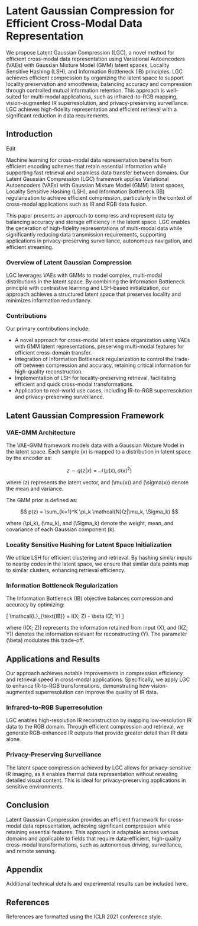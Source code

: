 # Latent Gaussian Compression for Efficient Cross-Modal Data Representation

We propose Latent Gaussian Compression (LGC), a novel method for efficient cross-modal data representation using Variational Autoencoders (VAEs) with Gaussian Mixture Model (GMM) latent spaces, Locality Sensitive Hashing (LSH), and Information Bottleneck (IB) principles. LGC achieves efficient compression by organizing the latent space to support locality preservation and smoothness, balancing accuracy and compression through controlled mutual information retention. This approach is well-suited for multi-modal applications, such as infrared-to-RGB mapping, vision-augmented IR superresolution, and privacy-preserving surveillance. LGC achieves high-fidelity representation and efficient retrieval with a significant reduction in data requirements.

## Introduction

Edit

Machine learning for cross-modal data representation benefits from efficient encoding schemes that retain essential information while supporting fast retrieval and seamless data transfer between domains. Our Latent Gaussian Compression (LGC) framework applies Variational Autoencoders (VAEs) with Gaussian Mixture Model (GMM) latent spaces, Locality Sensitive Hashing (LSH), and Information Bottleneck (IB) regularization to achieve efficient compression, particularly in the context of cross-modal applications such as IR and RGB data fusion.

This paper presents an approach to compress and represent data by balancing accuracy and storage efficiency in the latent space. LGC enables the generation of high-fidelity representations of multi-modal data while significantly reducing data transmission requirements, supporting applications in privacy-preserving surveillance, autonomous navigation, and efficient streaming.

### Overview of Latent Gaussian Compression

LGC leverages VAEs with GMMs to model complex, multi-modal distributions in the latent space. By combining the Information Bottleneck principle with contrastive learning and LSH-based initialization, our approach achieves a structured latent space that preserves locality and minimizes information redundancy.

### Contributions

Our primary contributions include:

- A novel approach for cross-modal latent space organization using VAEs with GMM latent representations, preserving multi-modal features for efficient cross-domain transfer.
- Integration of Information Bottleneck regularization to control the trade-off between compression and accuracy, retaining critical information for high-quality reconstruction.
- Implementation of LSH for locality-preserving retrieval, facilitating efficient and quick cross-modal transformations.
- Application to real-world use cases, including IR-to-RGB superresolution and privacy-preserving surveillance.

## Latent Gaussian Compression Framework

### VAE-GMM Architecture

The VAE-GMM framework models data with a Gaussian Mixture Model in the latent space. Each sample \(x\) is mapped to a distribution in latent space by the encoder as:

$$ z \sim q(z|x) = \mathcal{N}(\mu(x), \sigma(x)^2) $$

where \(z\) represents the latent vector, and \(\mu(x)\) and \(\sigma(x)\) denote the mean and variance.

The GMM prior is defined as:

$$ p(z) = \sum_{k=1}^K \pi_k \mathcal{N}(z|\mu_k, \Sigma_k) $$

where \(\pi_k\), \(\mu_k\), and \(\Sigma_k\) denote the weight, mean, and covariance of each Gaussian component \(k\).

### Locality Sensitive Hashing for Latent Space Initialization

We utilize LSH for efficient clustering and retrieval. By hashing similar inputs to nearby codes in the latent space, we ensure that similar data points map to similar clusters, enhancing retrieval efficiency.

### Information Bottleneck Regularization

The Information Bottleneck (IB) objective balances compression and accuracy by optimizing:

\[
\mathcal{L}_{\text{IB}} = I(X; Z) - \beta I(Z; Y)
\]

where \(I(X; Z)\) represents the information retained from input \(X\), and \(I(Z; Y)\) denotes the information relevant for reconstructing \(Y\). The parameter \(\beta\) modulates this trade-off.

## Applications and Results

Our approach achieves notable improvements in compression efficiency and retrieval speed in cross-modal applications. Specifically, we apply LGC to enhance IR-to-RGB transformations, demonstrating how vision-augmented superresolution can improve the quality of IR data.

### Infrared-to-RGB Superresolution

LGC enables high-resolution IR reconstruction by mapping low-resolution IR data to the RGB domain. Through efficient compression and retrieval, we generate RGB-enhanced IR outputs that provide greater detail than IR data alone.

### Privacy-Preserving Surveillance

The latent space compression achieved by LGC allows for privacy-sensitive IR imaging, as it enables thermal data representation without revealing detailed visual content. This is ideal for privacy-preserving applications in sensitive environments.

## Conclusion

Latent Gaussian Compression provides an efficient framework for cross-modal data representation, achieving significant compression while retaining essential features. This approach is adaptable across various domains and applicable to fields that require data-efficient, high-quality cross-modal transformations, such as autonomous driving, surveillance, and remote sensing.

## Appendix

Additional technical details and experimental results can be included here.

## References

References are formatted using the ICLR 2021 conference style.
